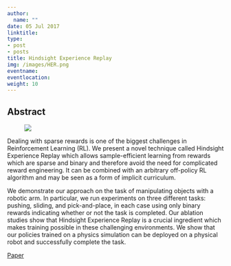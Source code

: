 ```yaml
---
author:
  name: ""
date: 05 Jul 2017
linktitle:
type:
- post
- posts
title: Hindsight Experience Replay
img: /images/HER.png
eventname:
eventlocation:  
weight: 10
---
```


## Abstract

<figure>
  <img src="/images/HER.png" />
</figure>

Dealing with sparse rewards is one of the biggest challenges in Reinforcement Learning (RL). We present a novel technique called Hindsight Experience Replay which allows sample-efficient learning from rewards which are sparse and binary and therefore avoid the need for complicated reward engineering. It can be combined with an arbitrary off-policy RL algorithm and may be seen as a form of implicit curriculum.

We demonstrate our approach on the task of manipulating objects with a robotic arm. In particular, we run experiments on three different tasks: pushing, sliding, and pick-and-place, in each case using only binary rewards indicating whether or not the task is completed. Our ablation studies show that Hindsight Experience Replay is a crucial ingredient which makes training possible in these challenging environments. We show that our policies trained on a physics simulation can be deployed on a physical robot and successfully complete the task.

[Paper](https://arxiv.org/pdf/1707.01495.pdf)
